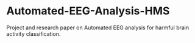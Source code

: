 # Automated-EEG-Analysis-HMS
Project and research paper on Automated EEG analysis for harmful brain activity classification.
